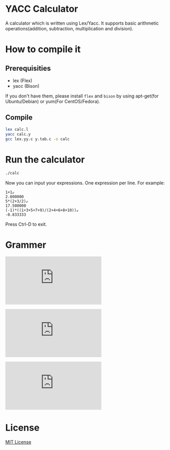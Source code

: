 # YACC Calculator
A calculator which is written using Lex/Yacc. It supports basic arithmetic operations(addition, subtraction, multiplication and division).

# How to compile it
## Prerequisities
* lex (Flex)
* yacc (Bison)

If you don't have them, please install `flex` and `bison` by using apt-get(for Ubuntu/Debian) or yum(For CentOS/Fedora).

## Compile
```bash
lex calc.l
yacc calc.y
gcc lex.yy.c y.tab.c -o calc
```

# Run the calculator
```bash
./calc
```
Now you can input your expressions. One expression per line. For example:
```
1+1↙
2.000000
5*(2+3/2)↙
17.500000
(-1)*((1+3+5+7+9)/(2+4+6+8+10))↙
-0.833333
```
Press Ctrl-D to exit.

# Grammer
![](https://latex.codecogs.com/gif.latex?E%5Crightarrow%20E&plus;T%7CE-T%7CT)

![](https://latex.codecogs.com/gif.latex?T%5Crightarrow%20T*F%7CT/F%7CF)

![](https://latex.codecogs.com/gif.latex?F%5Crightarrow%20%28E%29%7Cnum%7C-F)

# License
[MIT License](./blob/master/LICENSE)